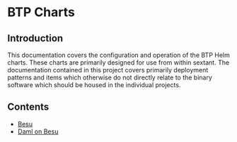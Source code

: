 # BTP Charts

## Introduction

This documentation covers the configuration and operation of the BTP Helm
charts.  These charts are primarily designed for use from within sextant. The
documentation contained in this project covers primarily deployment patterns
and items which otherwise do not directly relate to the binary software which
should be housed in the individual projects.

## Contents

* [Besu](besu/index.md)
* [Daml on Besu](daml-on-besu/index.md)
